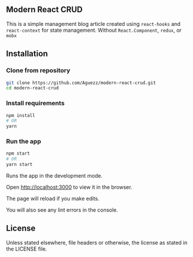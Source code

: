 ## Modern React CRUD

This is a simple management blog article created using `react-hooks` and `react-context` for state management. Without `React.Component`, `redux`, or `mobx`

## Installation

### Clone from repository
```bash
git clone https://github.com/Aguezz/modern-react-crud.git
cd modern-react-crud
```

### Install requirements
```bash
npm install
# OR
yarn
```

### Run the app
```bash
npm start
# OR
yarn start
```

Runs the app in the development mode.

Open [http://localhost:3000](http://localhost:3000) to view it in the browser.


The page will reload if you make edits.<br />

You will also see any lint errors in the console.

## License

Unless stated elsewhere, file headers or otherwise, the license as stated in the LICENSE file.
